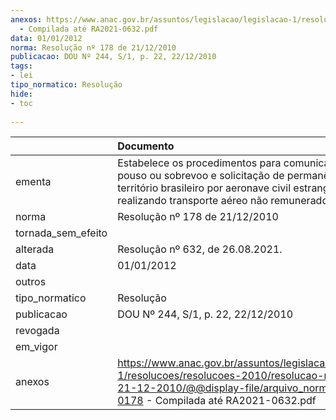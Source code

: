 ```yaml
---
anexos: https://www.anac.gov.br/assuntos/legislacao/legislacao-1/resolucoes/resolucoes-2010/resolucao-no-178-de-21-12-2010/@@display-file/arquivo_norma/RA2010-0178
  - Compilada até RA2021-0632.pdf
data: 01/01/2012
norma: Resolução nº 178 de 21/12/2010
publicacao: DOU Nº 244, S/1, p. 22, 22/12/2010
tags:
- lei
tipo_normatico: Resolução
hide: 
- toc 
 
---
```


|                    | Documento                                                                                                                                                                                          |
|:-------------------|:---------------------------------------------------------------------------------------------------------------------------------------------------------------------------------------------------|
| ementa             | Estabelece os procedimentos para comunicação de pouso ou sobrevoo e solicitação de permanência no território brasileiro por aeronave civil estrangeira realizando transporte aéreo não remunerado. |
| norma              | Resolução nº 178 de 21/12/2010                                                                                                                                                                     |
| tornada_sem_efeito |                                                                                                                                                                                                    |
| alterada           | Resolução nº 632, de 26.08.2021.                                                                                                                                                                   |
| data               | 01/01/2012                                                                                                                                                                                         |
| outros             |                                                                                                                                                                                                    |
| tipo_normatico     | Resolução                                                                                                                                                                                          |
| publicacao         | DOU Nº 244, S/1, p. 22, 22/12/2010                                                                                                                                                                 |
| revogada           |                                                                                                                                                                                                    |
| em_vigor           |                                                                                                                                                                                                    |
| anexos             | https://www.anac.gov.br/assuntos/legislacao/legislacao-1/resolucoes/resolucoes-2010/resolucao-no-178-de-21-12-2010/@@display-file/arquivo_norma/RA2010-0178 - Compilada até RA2021-0632.pdf        |